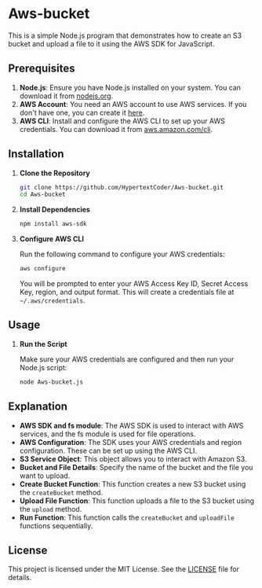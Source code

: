 # Aws-bucket

This is a simple Node.js program that demonstrates how to create an S3 bucket and upload a file to it using the AWS SDK for JavaScript.

## Prerequisites

1. **Node.js**: Ensure you have Node.js installed on your system. You can download it from [nodejs.org](https://nodejs.org/).
2. **AWS Account**: You need an AWS account to use AWS services. If you don't have one, you can create it [here](https://aws.amazon.com/).
3. **AWS CLI**: Install and configure the AWS CLI to set up your AWS credentials. You can download it from [aws.amazon.com/cli](https://aws.amazon.com/cli/).

## Installation

1. **Clone the Repository**

   ```bash
   git clone https://github.com/HypertextCoder/Aws-bucket.git
   cd Aws-bucket
   ```

2. **Install Dependencies**

   ```bash
   npm install aws-sdk
   ```

3. **Configure AWS CLI**

   Run the following command to configure your AWS credentials:

   ```bash
   aws configure
   ```

   You will be prompted to enter your AWS Access Key ID, Secret Access Key, region, and output format. This will create a credentials file at `~/.aws/credentials`.

## Usage

1. **Run the Script**

   Make sure your AWS credentials are configured and then run your Node.js script:

   ```bash
   node Aws-bucket.js
   ```

## Explanation

- **AWS SDK and fs module**: The AWS SDK is used to interact with AWS services, and the fs module is used for file operations.
- **AWS Configuration**: The SDK uses your AWS credentials and region configuration. These can be set up using the AWS CLI.
- **S3 Service Object**: This object allows you to interact with Amazon S3.
- **Bucket and File Details**: Specify the name of the bucket and the file you want to upload.
- **Create Bucket Function**: This function creates a new S3 bucket using the `createBucket` method.
- **Upload File Function**: This function uploads a file to the S3 bucket using the `upload` method.
- **Run Function**: This function calls the `createBucket` and `uploadFile` functions sequentially.

## License

This project is licensed under the MIT License. See the [LICENSE](LICENSE) file for details.
